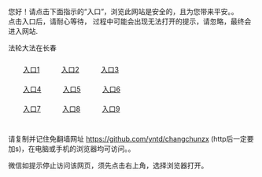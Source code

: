 您好！请点击下面指示的“入口”，浏览此网站是安全的，且为您带来平安。。 <br/>
点击入口后，请耐心等待， 过程中可能会出现无法打开的提示，请忽略，最终会进入网站. </br>

法轮大法在长春<br/>
<div style="padding:10px"><a style="margin:20px" target="_blank" href="https://d2q04h4wxudt6h.cloudfront.net/2Qpsp?wlgfexw" id="ccLink1" rel="nofollow">入口1</a> <a target="_blank" style="margin:20px" href="https://d2wqhg8ugy8sxz.cloudfront.net/2Qpsp?vjxpypy" id="ccLink2" rel="nofollow">入口2</a> <a style="margin:20px" target="_blank" href="https://d1k7p9gvooubdz.cloudfront.net/2Qpsp?cgrpnzud" id="ccLink3" rel="nofollow">入口3</a></div>

<div style="padding:10px" ><a style="margin:20px" target="_blank" href="https://d2q04h4wxudt6h.cloudfront.net/2Qpsp?wlgfexw" id="ccLink4" rel="nofollow">入口4</a> <a style="margin:20px" href="https://d2wqhg8ugy8sxz.cloudfront.net/2Qpsp?vjxpypy" target="_blank" id="ccLink5" rel="nofollow">入口5</a> <a style="margin:20px" href="https://d1k7p9gvooubdz.cloudfront.net/2Qpsp?cgrpnzud" target="_blank" id="ccLink6" rel="nofollow">入口6</a></div>

<div style="padding:10px"><a style="margin:20px" target="_blank" href="https://d2q04h4wxudt6h.cloudfront.net/2Qpsp?wlgfexw" id="ccLink7" rel="nofollow">入口7</a> <a style="margin:20px" href="https://d2wqhg8ugy8sxz.cloudfront.net/2Qpsp?vjxpypy" target="_blank" id="ccLink8" rel="nofollow">入口8</a> <a style="margin:20px" target="_blank" href="https://d1k7p9gvooubdz.cloudfront.net/2Qpsp?cgrpnzud" id="ccLink9" rel="nofollow">入口9</a></div>

<br/>



请复制并记住免翻墙网址 https://github.com/yntd/changchunzx (http后一定要加s)，在电脑或手机的浏览器均可访问。。<br/>

微信如提示停止访问该网页，须先点击右上角，选择浏览器打开。
